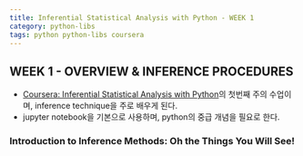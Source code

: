```yaml
---
title: Inferential Statistical Analysis with Python - WEEK 1
category: python-libs
tags: python python-libs coursera
---
```


## WEEK 1 - OVERVIEW & INFERENCE PROCEDURES

- [Coursera: Inferential Statistical Analysis with Python](https://www.coursera.org/learn/inferential-statistical-analysis-python/home/welcome)의 첫번째 주의 수업이며,  inference technique을 주로 배우게 된다. 
- jupyter notebook을 기본으로 사용하며, python의 중급 개념을 필요로 한다.


### Introduction to Inference Methods: Oh the Things You Will See!

